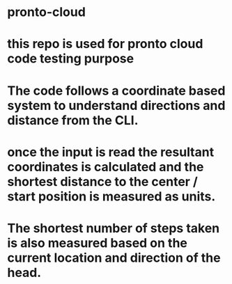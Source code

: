 # pronto-cloud
# this repo is used for pronto cloud code testing purpose


# The code follows a coordinate based system to understand directions and distance from the CLI.
# once the input is read the resultant coordinates is calculated and the shortest distance to the center / start position is measured   as units. 
# The shortest number of steps taken is also measured based on the current location and direction of the head.